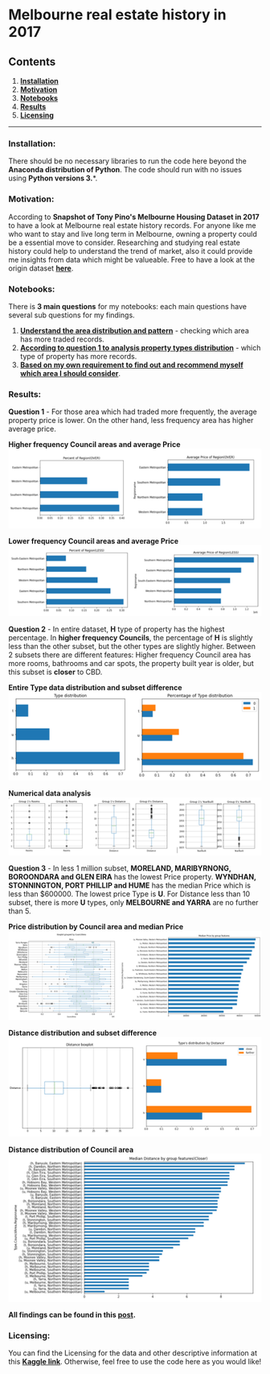 # Melbourne real estate history in 2017
## Contents
1. [**Installation**](#Installation)
2. [**Motivation**](#Motivation)
3. [**Notebooks**](#Notebooks)
4. [**Results**](#Results)
5. [**Licensing**](#Licensing)
-----------------------------------------------------------------------------------------------------------------------------------------
### Installation:
There should be no necessary libraries to run the code here beyond the **Anaconda distribution of Python**. The code should run with no issues using **Python versions 3.***.

### Motivation:
According to **Snapshot of Tony Pino's Melbourne Housing Dataset in 2017** to have a look at Melbourne real estate history records. For anyone like me who want to stay and live long term in Melbourne, owning a property could be a essential move to consider. Researching and studying real estate history could help to understand the trend of market, also it could provide me insights from data which might be valueable. Free to have a look at the origin dataset [**here**](https://www.kaggle.com/dansbecker/melbourne-housing-snapshot).

### Notebooks:
There is **3 main questions** for my notebooks: each main questions have several sub questions for my findings.
1. [**Understand the area distribution and pattern**](https://nbviewer.jupyter.org/github/yayuchen/melbourne_housing/blob/main/Area_distribution.ipynb#2) - checking which area has more traded records.
2. [**According to question 1 to analysis property types distribution**](https://nbviewer.jupyter.org/github/yayuchen/melbourne_housing/blob/main/Property_TYPE.ipynb#1) - which type of property has more records.
3. [**Based on my own requirement to find out and recommend myself which area I should consider**](https://nbviewer.jupyter.org/github/yayuchen/melbourne_housing/blob/main/Recommend.ipynb).

### Results: 
**Question 1** - For those area which had traded more frequently, the average property price is lower. On the other hand, less frequency area has higher average price.

**Higher frequency Council areas and average Price** ![**Higher frequency Council**](https://github.com/yayuchen/melbourne_housing/blob/main/images/region%20and%20price.png?raw=True)

**Lower frequency Council areas and average Price** ![**Lower frequency Council**](https://github.com/yayuchen/melbourne_housing/blob/main/images/less%20region%20and%20price.png?raw=True)

**Question 2** - In entire dataset, **H** type of property has the highest percentage. In **higher frequency Councils**, the percentage of **H** is slightly less than the other subset, but the other types are slightly higher. Between 2 subsets there are different features: Higher frequency Council area has more rooms, bathrooms and car spots, the property built year is older, but this subset is **closer** to CBD.

**Entire Type data distribution and subset difference** 
![type and difference distribution](https://github.com/yayuchen/melbourne_housing/blob/main/images/total%20and%20difference.png?raw=True)

**Numerical data analysis** 
![numerical data](https://github.com/yayuchen/melbourne_housing/blob/main/images/numerical%20data.png?raw=True)

**Question 3** - In less 1 million subset, **MORELAND, MARIBYRNONG, BOROONDARA and GLEN EIRA** has the lowest Price property. **WYNDHAN, STONNINGTON, PORT PHILLIP and HUME** has the median Price which is less than $600000. The lowest price Type is **U**. For Distance less than 10 subset, there is more **U** types, only **MELBOURNE and YARRA** are no further than 5.

**Price distribution by Council area and median Price** ![group plot](https://github.com/yayuchen/melbourne_housing/blob/main/images/group%20data.png?raw=True)

**Distance distribution and subset difference** ![distance](https://github.com/yayuchen/melbourne_housing/blob/main/images/distance.png?raw=True)

**Distance distribution of Council area** ![council distance](https://github.com/yayuchen/melbourne_housing/blob/main/images/closer%20council.png?raw=True)

**All findings can be found in this [post](https://yayuchen1023.medium.com/how-should-i-recommend-myself-411b641c9471).**

### Licensing:
You can find the Licensing for the data and other descriptive information at this [**Kaggle link**](https://www.kaggle.com/dansbecker/melbourne-housing-snapshot). Otherwise, feel free to use the code here as you would like!
